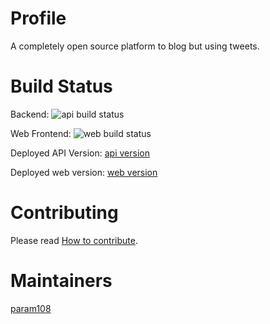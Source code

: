 # Profile 

A completely open source platform to blog but using tweets.

# Build Status

Backend: ![api build status](https://github.com/param108/profile/actions/workflows/api_test.yml/badge.svg)

Web Frontend: ![web build status](https://github.com/param108/profile/actions/workflows/twitterlike.yml/badge.svg)

Deployed API Version: [api version](https://data.tribist.com/version)

Deployed web version: [web version](https://ui.tribist.com/version.txt)

# Contributing

Please read [How to contribute](https://github.com/param108/profile/blob/main/docs/how-to-contribute.md).

# Maintainers

[param108](https://github.com/param108/profile)

